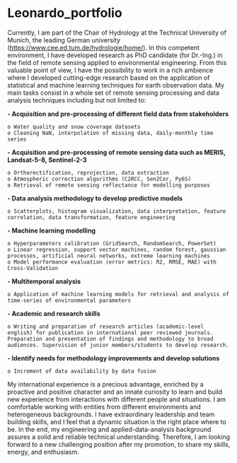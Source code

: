# Leonardo_portfolio

Currently, I am part of the Chair of Hydrology at the Technical University of Munich, the leading German university (https://www.cee.ed.tum.de/hydrologie/home/). In this competent environment, I have developed research as PhD candidate (for Dr.-Ing.) in the field of remote sensing applied to environmental engineering. From this valuable point of view, I have the possibility to work in a rich ambience where I developed cutting-edge research based on the application of statistical and machine learning techniques for earth observation data. My main tasks consist in a whole set of remote sensing processing and data analysis techniques including but not limited to:

**- Acquisition and pre-processing of different field data from stakeholders**

    o Water quality and snow coverage datasets
    o Cleaning NaN, interpolation of missing data, daily-monthly time series
**- Acquisition and pre-processing of remote sensing data such as MERIS, Landsat-5-8, Sentinel-2-3**

    o Orthorectification, reprojection, data extraction
    o Atmospheric correction algorithms (C2RCC, Sen2Cor, Py6S)
    o Retrieval of remote sensing reflectance for modelling purposes
**- Data analysis methodology to develop predictive models**

    o Scatterplots, histogram visualization, data interpretation, feature correlation, data transformation, feature engineering
**- Machine learning modelling**

    o Hyperparameters calibration (GridSearch, RandomSearch, PowerSet)
    o Linear regression, support vector machines, random forest, gaussian processes, artificial neural networks, extreme learning machines
    o Model performance evaluation (error metrics: R2, RMSE, MAE) with Cross-Validation
**- Multitemporal analysis**

    o Application of machine learning models for retrieval and analysis of time-series of environmental parameters
**- Academic and research skills**

    o Writing and preparation of research articles (academic-level english) for publication in international peer reviewed journals. Preparation and presentation of findings and methodology to broad audiences. Supervision of junior members/students to develop research.
**- Identify needs for methodology improvements and develop solutions**

    o Increment of data availability by data fusion

My international experience is a precious advantage, enriched by a proactive and positive character and an innate curiosity to learn and build new experience from interactions with different people and situations. I am comfortable working with entities from different environments and heterogeneous backgrounds. I have extraordinary leadership and team building skills, and I feel that a dynamic situation is the right place where to be. In the end, my engineering and applied-data-analysis background assures a solid and reliable technical understanding. Therefore, I am looking forward to a new challenging position after my promotion, to share my skills, energy, and enthusiasm.
